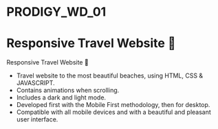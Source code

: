 # PRODIGY_WD_01
# Responsive Travel Website 🌊

Responsive Travel Website 🌊
+ Travel website to the most beautiful beaches, using HTML, CSS & JAVASCRIPT.
+ Contains animations when scrolling.
+ Includes a dark and light mode.
+ Developed first with the Mobile First methodology, then for desktop.
+ Compatible with all mobile devices and with a beautiful and pleasant user interface.
